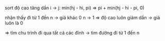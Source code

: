 sort độ cao tăng dần
i -> j: min(hj - hi, pi) => pi + min(hj - hi - pi, 0)

nhận thấy đi từ 1 đến n -> giá khác 0
n -> 1 => độ cao luôn giảm dần -> giá luôn là 0

=> tìm chu trình đi qua tất cả các đỉnh -> tìm đường đi từ 1 đến n


